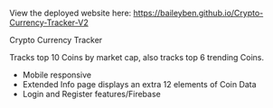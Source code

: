 View the deployed website here:
https://baileyben.github.io/Crypto-Currency-Tracker-V2

Crypto Currency Tracker

Tracks top 10 Coins by market cap, also tracks top 6 trending Coins. 
* Mobile responsive
* Extended Info page displays an extra 12 elements of Coin Data 
* Login and Register features/Firebase

